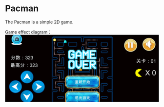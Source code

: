 # Pacman
The Pacman  is a simple 2D game.

Game effect diagram：
![Alt text](https://github.com/haili1234/UnityPacmanGame/raw/master/show_01.jpeg)
